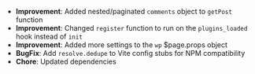 - **Improvement**: Added nested/paginated `comments` object to `getPost` function
- **Improvement**: Changed `register` function to run on the `plugins_loaded` hook instead of `init`
- **Improvement**: Added more settings to the `wp` $page.props object
- **BugFix**: Add `resolve.dedupe` to Vite config stubs for NPM compatibility
- **Chore**: Updated dependencies
